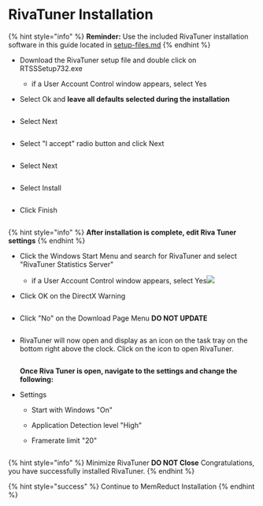 # RivaTuner Installation

{% hint style="info" %}
**Reminder:** Use the included RivaTuner installation software in this guide located in [setup-files.md](../files/setup-files.md "mention")
{% endhint %}

* Download the RivaTuner setup file and double click on RTSSSetup732.exe
  * if a User Account Control window appears, select Yes
*   Select Ok and **leave all defaults selected during the installation**

    <figure><img src="../.gitbook/assets/image (2).png" alt=""><figcaption></figcaption></figure>


*   Select Next

    <figure><img src="../.gitbook/assets/image (79).png" alt=""><figcaption></figcaption></figure>


*   Select "I accept" radio button and click Next

    <figure><img src="../.gitbook/assets/image (77).png" alt=""><figcaption></figcaption></figure>


*   Select Next

    <figure><img src="../.gitbook/assets/image (16).png" alt=""><figcaption></figcaption></figure>


*   Select Install

    <figure><img src="../.gitbook/assets/image (66).png" alt=""><figcaption></figcaption></figure>


*   Click Finish

    <figure><img src="../.gitbook/assets/image (9).png" alt=""><figcaption></figcaption></figure>



{% hint style="info" %}
**After installation is complete, edit Riva Tuner settings**
{% endhint %}

*   Click the Windows Start Menu and search for RivaTuner and select "RivaTuner Statistics Server"

    * if a User Account Control window appears, select Yes![](<../.gitbook/assets/image (7).png>)


*   Click OK on the DirectX Warning

    <figure><img src="../.gitbook/assets/image (75).png" alt=""><figcaption></figcaption></figure>
*   Click "No" on the Download Page Menu **DO NOT UPDATE**

    <figure><img src="../.gitbook/assets/image (11).png" alt=""><figcaption></figcaption></figure>


*   RivaTuner will now open and display as an icon on the task tray on the bottom right above the clock. Click on the icon to open RivaTuner.

    <figure><img src="../.gitbook/assets/image (26).png" alt=""><figcaption></figcaption></figure>

    **Once Riva Tuner is open, navigate to the settings and change the following:**
* Settings
  * Start with Windows "On"
  * Application Detection level "High"
  *   Framerate limit "20"

      <figure><img src="../.gitbook/assets/image (41).png" alt=""><figcaption></figcaption></figure>

{% hint style="info" %}
Minimize RivaTuner **DO NOT Close** Congratulations, you have successfully installed RivaTuner.
{% endhint %}

{% hint style="success" %}
Continue to MemReduct Installation
{% endhint %}
